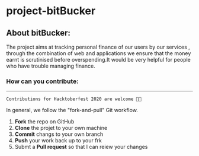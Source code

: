 # project-bitBucker

## About bitBucker: ##
The project aims at tracking personal finance of our users by our services , through the combination of web and applications we ensure that the money earnt is scrutinised before overspending.It would be very helpful for people who have trouble managing finance.

### How can you contribute:
------------

`Contributions for Hacktoberfest 2020 are welcome 🎉🎉`

In general, we follow the "fork-and-pull" Git workflow.

 1. **Fork** the repo on GitHub
 2. **Clone** the projet to your own machine
 3. **Commit** changs to your own branch
 4. **Push** your work back up to your frk
 5. Submt a **Pull request** so that I can reiew your changes
